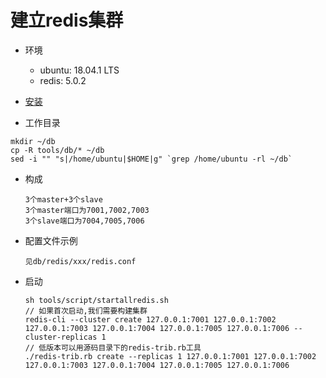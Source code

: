建立redis集群
=============

* 环境
	* ubuntu: 18.04.1 LTS
	* redis: 5.0.2

* [安装](https://redis.io/topics/quickstart)

* 工作目录
```
mkdir ~/db
cp -R tools/db/* ~/db
sed -i "" "s|/home/ubuntu|$HOME|g" `grep /home/ubuntu -rl ~/db`
```

* 构成  
	```
	3个master+3个slave
	3个master端口为7001,7002,7003
	3个slave端口为7004,7005,7006
	```

* 配置文件示例  
	```
	见db/redis/xxx/redis.conf
	```

* 启动
	```
	sh tools/script/startallredis.sh
	// 如果首次启动,我们需要构建集群
	redis-cli --cluster create 127.0.0.1:7001 127.0.0.1:7002 127.0.0.1:7003 127.0.0.1:7004 127.0.0.1:7005 127.0.0.1:7006 --cluster-replicas 1
	// 低版本可以用源码目录下的redis-trib.rb工具
	./redis-trib.rb create --replicas 1 127.0.0.1:7001 127.0.0.1:7002 127.0.0.1:7003 127.0.0.1:7004 127.0.0.1:7005 127.0.0.1:7006
	```
